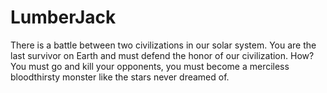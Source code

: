 # LumberJack
There is a battle between two civilizations in our solar system. You are the last survivor on Earth and must defend the honor of our civilization. How? You must go and kill your opponents, you must become a merciless bloodthirsty monster like the stars never dreamed of.
